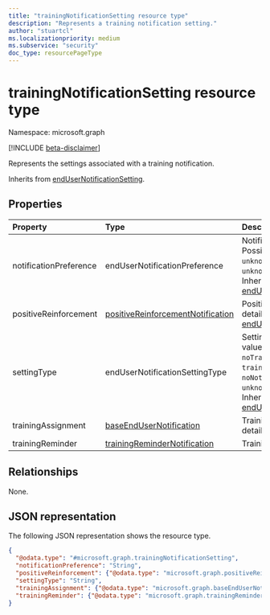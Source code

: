 ```yaml
---
title: "trainingNotificationSetting resource type"
description: "Represents a training notification setting."
author: "stuartcl"
ms.localizationpriority: medium
ms.subservice: "security"
doc_type: resourcePageType
---
```


# trainingNotificationSetting resource type

Namespace: microsoft.graph

[!INCLUDE [beta-disclaimer](../../includes/beta-disclaimer.md)]

Represents the settings associated with a training notification.

Inherits from [endUserNotificationSetting](../resources/endusernotificationsetting.md).

## Properties

|Property|Type|Description|
|:---|:---|:---|
|notificationPreference|endUserNotificationPreference|Notification preference. Possible values are: `unknown`, `microsoft`, `custom`, `unknownFutureValue`. Inherited from [endUserNotificationSetting](../resources/endusernotificationsetting.md).|
|positiveReinforcement|[positiveReinforcementNotification](../resources/positivereinforcementnotification.md)|Positive reinforcement details. Inherited from [endUserNotificationSetting](../resources/endusernotificationsetting.md).|
|settingType|endUserNotificationSettingType|Setting type. Possible values are: `unknown`, `noTraining`, `trainingSelected`, `noNotification`, `unknownFutureValue`. Inherited from [endUserNotificationSetting](../resources/endusernotificationsetting.md).|
|trainingAssignment|[baseEndUserNotification](../resources/baseendusernotification.md)|Training assignment details.|
|trainingReminder|[trainingReminderNotification](../resources/trainingremindernotification.md)|Training reminder details.|

## Relationships

None.

## JSON representation

The following JSON representation shows the resource type.

<!-- {
  "blockType": "resource",
  "@odata.type": "microsoft.graph.trainingNotificationSetting"
}
-->
``` json
{
  "@odata.type": "#microsoft.graph.trainingNotificationSetting",
  "notificationPreference": "String",
  "positiveReinforcement": {"@odata.type": "microsoft.graph.positiveReinforcementNotification"},
  "settingType": "String",
  "trainingAssignment": {"@odata.type": "microsoft.graph.baseEndUserNotification"},
  "trainingReminder": {"@odata.type": "microsoft.graph.trainingReminderNotification"}
}
```
